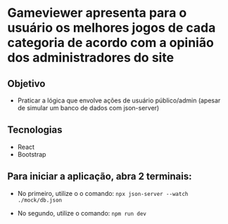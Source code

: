 # Gameviewer apresenta para o usuário os melhores jogos de cada categoria de acordo com a opinião dos administradores do site 

## Objetivo
- Praticar a lógica que envolve ações de usuário público/admin (apesar de simular um banco de dados com json-server)

## Tecnologias
- React
- Bootstrap

## Para iniciar a aplicação, abra 2 terminais:
- No primeiro, utilize o o comando: 
`npx json-server --watch ./mock/db.json`

- No segundo, utilize o comando:
`npm run dev`
